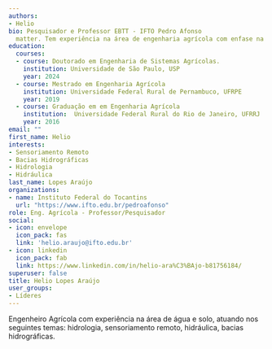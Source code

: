 ```yaml
---
authors:
- Helio
bio: Pesquisador e Professor EBTT - IFTO Pedro Afonso
  matter. Tem experiência na área de engenharia agrícola com enfase na área de água e solo, atuando nos seguintes temas => hidrologia, sensoriamento remoto, hidráulica, bacias hidrográficas.. 
education:
  courses:
  - course: Doutorado em Engenharia de Sistemas Agrícolas.
    institution: Universidade de São Paulo, USP
    year: 2024
  - course: Mestrado em Engenharia Agrícola
    institution: Universidade Federal Rural de Pernambuco, UFRPE
    year: 2019
  - course: Graduação em em Engenharia Agrícola
    institution:  Universidade Federal Rural do Rio de Janeiro, UFRRJ
    year: 2016
email: ""
first_name: Helio
interests:
- Sensoriamento Remoto
- Bacias Hidrográficas
- Hidrologia
- Hidráulica
last_name: Lopes Araújo
organizations:
- name: Instituto Federal do Tocantins
  url: "https://www.ifto.edu.br/pedroafonso"
role: Eng. Agrícola - Professor/Pesquisador
social:
- icon: envelope
  icon_pack: fas
  link: 'helio.araujo@ifto.edu.br'
- icon: linkedin
  icon_pack: fab
  link: https://www.linkedin.com/in/helio-ara%C3%BAjo-b81756184/
superuser: false
title: Helio Lopes Araújo
user_groups:
- Líderes
---
```

Engenheiro Agrícola com experiência na área de água e solo, atuando nos seguintes temas: hidrologia, sensoriamento remoto, hidráulica, bacias hidrográficas.